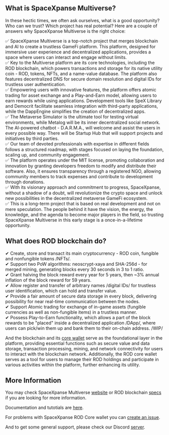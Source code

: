 <!--

**Here are some ideas to get you started:**

🙋‍♀️ A short introduction - what is your organization all about?
🌈 Contribution guidelines - how can the community get involved?
👩‍💻 Useful resources - where can the community find your docs? Is there anything else the community should know?
🍿 Fun facts - what does your team eat for breakfast?
🧙 Remember, you can do mighty things with the power of [Markdown](https://docs.github.com/github/writing-on-github/getting-started-with-writing-and-formatting-on-github/basic-writing-and-formatting-syntax)
-->
## What is SpaceXpanse Multiverse?
In these hectic times, we often ask ourselves, what is a good opportunity? Who can we trust? Which project has real potential? Here are a couple of answers why SpaceXpanse Multiverse is the right choice:  

✅ SpaceXpanse Multiverse is a top-notch project that merges blockchain and AI to create a trustless GameFi platform. This platform, designed for immersive user experience and decentralized applications, provides a space where users can interact and engage without limits.  
✅ Key to the Multiverse platform are its core technologies, including the ROD blockchain, which powers transactions and storage for its native utility coin - ROD, tokens, NFTs, and a name-value database. The platform also features decentralized DNS for secure domain resolution and digital IDs for trustless user authentication.  
✅ Empowering users with innovative features, the platform offers atomic trading for asset exchange and a Play-and-Earn model, allowing users to earn rewards while using applications. Development tools like SpeX Library and Democrit facilitate seamless integration with third-party applications, while the DappEngine simplifies the creation of decentralized apps.  
✅ The Metaverse Simulator is the ultimate tool for testing virtual environments, while Metalog will be its inner decentralized social network. The AI-powered chatbot - D.A.R.M.A., will welcome and assist the users in every possible way. There will be Startup Hub that will support projects and initiatives by third parties.  
✅ Our team of devoted professionals with expertise in different fields follows a structured roadmap, with stages focused on laying the foundation, scaling up, and community engagement.  
✅ The platform operates under the MIT license, promoting collaboration and innovation by granting developers freedom to modify and distribute their software. Also, it ensures transparency through a registered NGO, allowing community members to track expenses and contribute to development through donations.  
✅ With its visionary approach and commitment to progress, SpaceXpanse, without a shadow of a doubt, will revolutionize the crypto space and unlock new possibilities in the decentralized metaverse GameFi ecosystem.    
✅ This is a long-term project that is based on real development and not on mere speculation. The people behind it have the vision, the energy, the knowledge, and the agenda to become major players in the field, so trusting SpaceXpanse Multiverse in this early stage is a once-in-a-lifetime opportunity.   

## What does ROD blockchain do?

✔ Create, store and transact its main cryptocurrency - ROD coin, fungible and nonfungible tokens /NFTs/.  
✔ Support two PoW algorithms: neoscrypt-xaya and SHA-256d - for merged mining, generating blocks every 30 seconds in 3 to 1 ratio.  
✔ Grant halving the block reward every year for 5 years, then ~3% annual inflation of the block reward for 59 years.  
✔ Allow register and transfer of arbitrary names /digital IDs/ for trustless user identification, which can hold and transfer value.  
✔ Provide a fair amount of secure data storage in every block, delivering possibility for near real-time communication between the nodes.  
✔ Support Atomic trading for exchange of in-game assets (fungible currencies as well as non-fungible items) in a trustless manner.  
✔ Possess Play-to-Earn functionality, which allows a part of the block rewards to be "placed" inside a decentralized application /DApp/, where users can pick/win them up and bank them to their on-chain address. /WIP/  

And the blockchain and its [core wallet](http://https://github.com/SpaceXpanse/rod-core-wallet "ROD core wallet") serve as the foundational layer in the platform, providing essential functions such as secure value and data storage, transaction processing, mining, and network connectivity for users to interact with the blockchain network. Additionally, the ROD core wallet serves as a tool for users to manage their ROD holdings and participate in various activities within the platform, further enhancing its utility.

## More Information
You may check SpaceXpanse Multiverse [website](https://www.spacexpanse.org/ "SpaceXpanse website") or ROD blockchain [specs](https://github.com/spacexpanse/rod-core-wallet/tree/0.6.8/doc/spacexpanse/ "SpaceXpanse specs") if you are looking for more information.  

Documentation and tutotials are [here](https://github.com/SpaceXpanse/Documentation/wiki "Wiki").  

For problems with SpaceXpanse ROD Core wallet you can [create an issue](http:/https://github.com/SpaceXpanse/rod-core-wallet/issues "create an issue").  

And to get some general support, please check our Discord [server](https://discord.gg/uPJdncgrBe).
